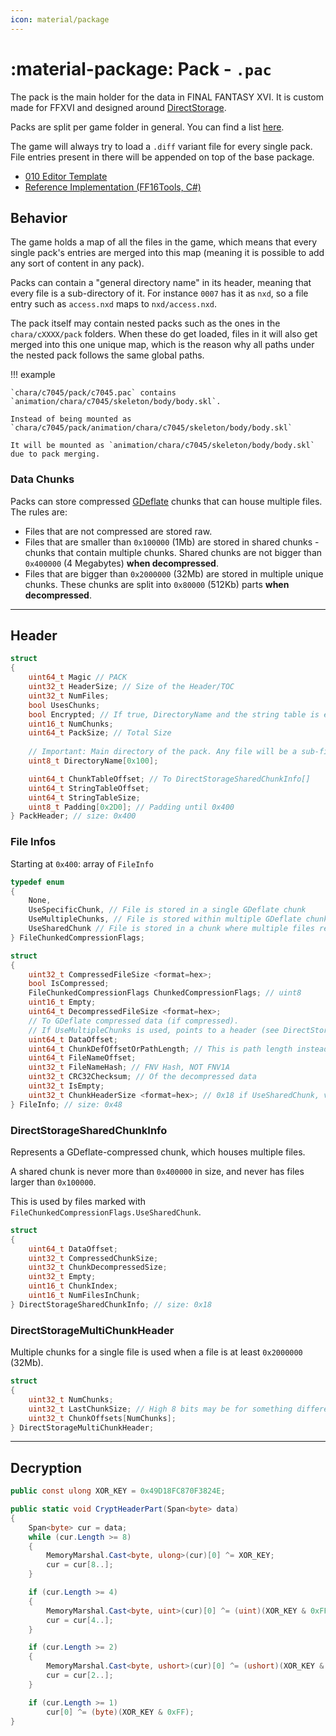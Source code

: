 ```yaml
---
icon: material/package
---
```


# :material-package: Pack - `.pac`

The pack is the main holder for the data in FINAL FANTASY XVI. It is custom made for FFXVI and designed around [DirectStorage](https://github.com/microsoft/DirectStorage).

Packs are split per game folder in general. You can find a list [here](../asset_paths.md).

The game will always try to load a `.diff` variant file for every single pack. File entries present in there will be appended on top of the base package.

* [010 Editor Template](https://github.com/Nenkai/010GameTemplates/blob/main/Square%20Enix/Final%20Fantasy%2016/FF16_pac_PACK.bt)
* [Reference Implementation (FF16Tools, C#)](https://github.com/Nenkai/FF16Tools)

## Behavior

The game holds a map of all the files in the game, which means that every single pack's entries are merged into this map (meaning it is possible to add any sort of content in any pack).

Packs can contain a "general directory name" in its header, meaning that every file is a sub-directory of it. For instance `0007` has it as `nxd`, so a file entry such as `access.nxd` maps to `nxd/access.nxd`.

The pack itself may contain nested packs such as the ones in the `chara/cXXXX/pack` folders. When these do get loaded, files in it will also get merged into this one unique map, which is the reason why all paths under the nested pack follows the same global paths.

!!! example

    `chara/c7045/pack/c7045.pac` contains `animation/chara/c7045/skeleton/body/body.skl`.

    Instead of being mounted as `chara/c7045/pack/animation/chara/c7045/skeleton/body/body.skl`

    It will be mounted as `animation/chara/c7045/skeleton/body/body.skl` due to pack merging.

### Data Chunks

Packs can store compressed [GDeflate](https://github.com/microsoft/DirectStorage/blob/main/GDeflate/README.md) chunks that can house multiple files. The rules are:

* Files that are not compressed are stored raw.
* Files that are smaller than `0x100000` (1Mb) are stored in shared chunks - chunks that contain multiple chunks. Shared chunks are not bigger than `0x400000` (4 Megabytes) **when decompressed**.
* Files that are bigger than `0x2000000` (32Mb) are stored in multiple unique chunks. These chunks are split into `0x80000` (512Kb) parts **when decompressed**.

---

## Header

```c
struct
{
    uint64_t Magic // PACK
    uint32_t HeaderSize; // Size of the Header/TOC
    uint32_t NumFiles;
    bool UsesChunks;
    bool Encrypted; // If true, DirectoryName and the string table is encrypted.
    uint16_t NumChunks;
    uint64_t PackSize; // Total Size
    
    // Important: Main directory of the pack. Any file will be a sub-file of this.
    uint8_t DirectoryName[0x100];

    uint64_t ChunkTableOffset; // To DirectStorageSharedChunkInfo[]
    uint64_t StringTableOffset;
    uint64_t StringTableSize;
    uint8_t Padding[0x2D0]; // Padding until 0x400
} PackHeader; // size: 0x400

```

### File Infos
Starting at `0x400`: array of `FileInfo`

```c
typedef enum
{
    None,
    UseSpecificChunk, // File is stored in a single GDeflate chunk
    UseMultipleChunks, // File is stored within multiple GDeflate chunks
    UseSharedChunk // File is stored in a chunk where multiple files reside
} FileChunkedCompressionFlags;

struct
{
    uint32_t CompressedFileSize <format=hex>;
    bool IsCompressed;
    FileChunkedCompressionFlags ChunkedCompressionFlags; // uint8
    uint16_t Empty;
    uint64_t DecompressedFileSize <format=hex>;
    // To GDeflate compressed data (if compressed). 
    // If UseMultipleChunks is used, points to a header (see DirectStorageMultiChunkHeader)
    uint64_t DataOffset; 
    uint64_t ChunkDefOffsetOrPathLength; // This is path length instead if the file is empty. Used for nested packs.
    uint64_t FileNameOffset;
    uint32_t FileNameHash; // FNV Hash, NOT FNV1A
    uint32_t CRC32Checksum; // Of the decompressed data
    uint32_t IsEmpty;
    uint32_t ChunkHeaderSize <format=hex>; // 0x18 if UseSharedChunk, variable if UseMultipleChunks
} FileInfo; // size: 0x48
```

### DirectStorageSharedChunkInfo

Represents a GDeflate-compressed chunk, which houses multiple files.

A shared chunk is never more than `0x400000` in size, and never has files larger than `0x100000`.

This is used by files marked with `FileChunkedCompressionFlags.UseSharedChunk`.

```c
struct
{
    uint64_t DataOffset;
    uint32_t CompressedChunkSize;
    uint32_t ChunkDecompressedSize;
    uint32_t Empty;
    uint16_t ChunkIndex;
    uint16_t NumFilesInChunk;
} DirectStorageSharedChunkInfo; // size: 0x18
```

### DirectStorageMultiChunkHeader

Multiple chunks for a single file is used when a file is at least `0x2000000` (32Mb).

```c
struct
{
    uint32_t NumChunks;
    uint32_t LastChunkSize; // High 8 bits may be for something different?
    uint32_t ChunkOffsets[NumChunks];
} DirectStorageMultiChunkHeader;
```

---

## Decryption

```csharp
public const ulong XOR_KEY = 0x49D18FC870F3824E;

public static void CryptHeaderPart(Span<byte> data)
{
    Span<byte> cur = data;
    while (cur.Length >= 8)
    {
        MemoryMarshal.Cast<byte, ulong>(cur)[0] ^= XOR_KEY;
        cur = cur[8..];
    }

    if (cur.Length >= 4)
    {
        MemoryMarshal.Cast<byte, uint>(cur)[0] ^= (uint)(XOR_KEY & 0xFFFFFFFF);
        cur = cur[4..];
    }

    if (cur.Length >= 2)
    {
        MemoryMarshal.Cast<byte, ushort>(cur)[0] ^= (ushort)(XOR_KEY & 0xFFFF);
        cur = cur[2..];
    }

    if (cur.Length >= 1)
        cur[0] ^= (byte)(XOR_KEY & 0xFF);
}
```